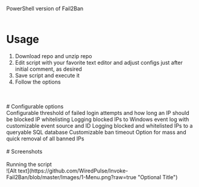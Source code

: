 # 
PowerShell version of Fail2Ban
<br>
<br>
# Usage<br>
1. Download repo and unzip repo
2. Edit script with your favorite text editor and adjust configs just after initial comment, as desired
3. Save script and execute it
4. Follow the options
<br>
<br>
# Configurable options<br>
Configurable threshold of failed login attempts and how long an IP should be blocked
IP whitelisting
Logging blocked IPs to Windows event log with customizable event source and ID
Logging blocked and whitelisted IPs to a queryable SQL database
Customizable ban timeout
Option for mass and quick removal of all banned IPs
<br>
<br>
# Screenshots <br>
<br>
Running the script<br>
![Alt text](https://github.com/WiredPulse/Invoke-Fail2Ban/blob/master/Images/1-Menu.png?raw=true "Optional Title")<br>
<br>
